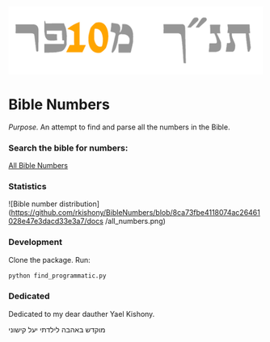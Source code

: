 ![תנ״ך מ10פר](docs/transparent_icon.png)

# Bible Numbers

*Purpose.* An attempt to find and parse all the numbers in the Bible.

### Search the bible for numbers:
[All Bible Numbers](https://rkishony.github.io/BibleNumbers/index.html)

### Statistics

![Bible number distribution](https://github.com/rkishony/BibleNumbers/blob/8ca73fbe4118074ac26461028e47e3dacd33e3a7/docs
/all_numbers.png)

### Development

Clone the package. Run:
```python
python find_programmatic.py
```

### Dedicated
Dedicated to my dear dauther Yael Kishony.

מוקדש באהבה לילדתי יעל קישוני

